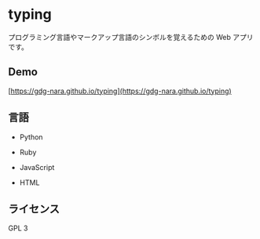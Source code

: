 # typing

プログラミング言語やマークアップ言語のシンボルを覚えるための Web アプリです。

## Demo

[https://gdg-nara.github.io/typing](https://gdg-nara.github.io/typing)

## 言語

- Python

- Ruby

- JavaScript

- HTML

## ライセンス

GPL 3
